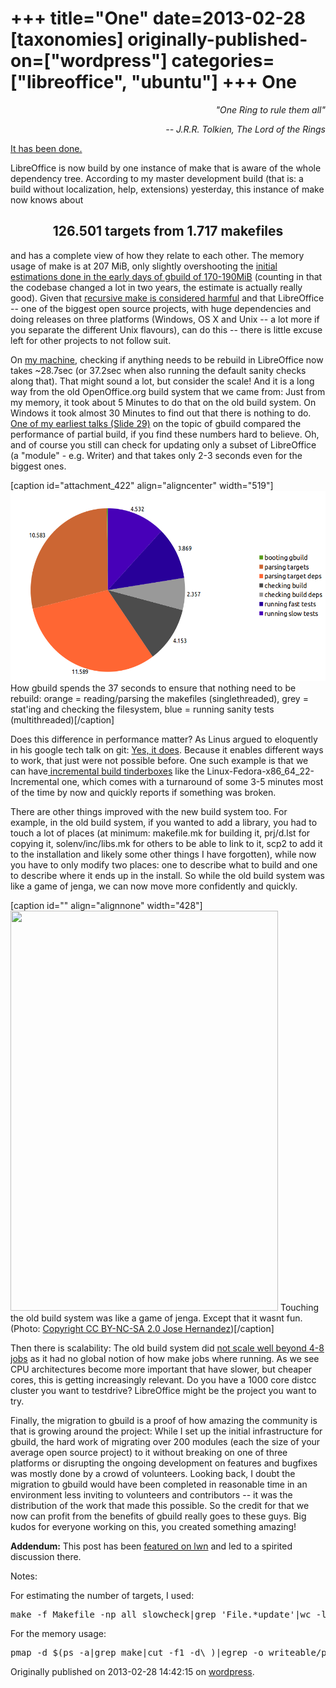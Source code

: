 +++
title="One"
date=2013-02-28
[taxonomies]
originally-published-on=["wordpress"]
categories=["libreoffice", "ubuntu"]
+++
One
===

<p style="text-align:right;"><em>"One Ring to rule them all"</em></p>
<p style="text-align:right;"><em>-- J.R.R. Tolkien, The Lord of the Rings</em></p>
<a href="http://cgit.freedesktop.org/libreoffice/core/commit/?id=2b791f1cc51eaad25bd3464f94231fe4b236fae6">It has been done. </a>

LibreOffice is now build by one instance of make that is aware of the whole dependency tree. According to my master development build (that is: a build without localization, help, extensions) yesterday, this instance of make now knows about
<h2 style="text-align:center;"><strong>126.501 targets from 1.717 makefiles</strong></h2>
and has a complete view of how they relate to each other. The memory usage of make is at 207 MiB, only slightly overshooting the <a href="http://sweetshark.livejournal.com/2011/07/26/">initial estimations done in the early days of gbuild of 170-190MiB</a> (counting in that the codebase changed a lot in two years, the estimate is actually really good). Given that <a href="http://aegis.sourceforge.net/auug97.pdf">recursive make is considered harmful</a> and that LibreOffice -- one of the biggest open source projects, with huge dependencies and doing releases on three platforms (Windows, OS X and Unix -- a lot more if you separate the different Unix flavours), can do this -- there is little excuse left for other projects to not follow suit.

On <a href="http://skyfromme.wordpress.com/2012/11/12/dicke-bertha-online/">my machine</a>, checking if anything needs to be rebuild in LibreOffice now takes ~28.7sec (or 37.2sec when also running the default sanity checks along that). That might sound a lot, but consider the scale! And it is a long way from the old OpenOffice.org build system that we came from: Just from my memory, it took about 5 Minutes to do that on the old build system. On Windows it took almost 30 Minutes to find out that there is nothing to do. <a href="http://wiki.openoffice.org/w/images/0/03/RebootingBuild.odp">One of my earliest talks (Slide 29)</a> on the topic of gbuild compared the performance of partial build, if you find these numbers hard to believe. Oh, and of course you still can check for updating only a subset of LibreOffice (a "module" - e.g. Writer) and that takes only 2-3 seconds even for the biggest ones.

[caption id="attachment_422" align="aligncenter" width="519"]<a href="/static/img/wp/2013/02/gmaketime.png"><img class="size-full wp-image-422" alt="How gbuild spends the 37 seconds to ensure that nothing need to be rebuild: orange = reading the definition of targets (singlethreaded, CPU-bound), grey = stat'ing and checking the filesystem, blue = running sanity tests (multithreaded)" src="/static/img/wp/2013/02/gmaketime.png" width="519" height="304" /></a> How gbuild spends the 37 seconds to ensure that nothing need to be rebuild: orange = reading/parsing the makefiles (singlethreaded), grey = stat'ing and checking the filesystem, blue = running sanity tests (multithreaded)[/caption]

Does this difference in performance matter? As Linus argued to eloquently in his google tech talk on git: <a href="http://www.youtube.com/watch?feature=player_detailpage&amp;v=4XpnKHJAok8#t=2425s">Yes, it does</a>. Because it enables different ways to work, that just were not possible before. One such example is that we can have<a href="http://tinderbox.libreoffice.org/MASTER/status.html"> incremental build tinderboxes</a> like the Linux-Fedora-x86_64_22-Incremental one, which comes with a turnaround of some 3-5 minutes most of the time by now and quickly reports if something was broken.

There are other things improved with the new build system too. For example, in the old build system, if you wanted to add a library, you had to touch a lot of places (at minimum: makefile.mk for building it, prj/d.lst for copying it, solenv/inc/libs.mk for others to be able to link to it, scp2 to add it to the installation and likely some other things I have forgotten), while now you have to only modify two places: one to describe what to build and one to describe where it ends up in the install. So while the old build system was like a game of jenga, we can now move more confidently and quickly.

[caption id="" align="alignnone" width="428"]<img alt="" src="http://farm4.staticflickr.com/3198/2365783075_cde287597c_z.jpg" width="428" height="640" /> Touching the old build system was like a game of jenga. Except that it wasnt fun. (Photo: <a href="http://www.flickr.com/photos/4st4roth/2365783075/sizes/z/in/photostream/">Copyright CC BY-NC-SA 2.0 Jose Hernandez</a>)[/caption]

Then there is scalability: The old build system did <a href="http://wiki.openoffice.org/wiki/Build_Environment_Effort/Scalability">not scale well beyond 4-8 jobs</a> as it had no global notion of how make jobs where running. As we see CPU architectures become more important that have slower, but cheaper cores, this is getting increasingly relevant. Do you have a 1000 core distcc cluster you want to testdrive? LibreOffice might be the project you want to try.

Finally, the migration to gbuild is a proof of how amazing the community is that is growing around the project: While I set up the initial infrastructure for gbuild, the hard work of migrating over 200 modules (each the size of your average open source project) to it without breaking on one of three platforms or disrupting the ongoing development on features and bugfixes was mostly done by a crowd of volunteers. Looking back, I doubt the migration to gbuild would have been completed in reasonable time in an environment less inviting to volunteers and contributors -- it was the distribution of the work that made this possible. So the credit for that we now can profit from the benefits of gbuild really goes to these guys. Big kudos for everyone working on this, you created something amazing!

<strong>Addendum:</strong> This post has been <a href="http://lwn.net/Articles/540550/">featured on lwn</a> and led to a spirited discussion there.

Notes:

For estimating the number of targets, I used:
<pre>make -f Makefile -np all slowcheck|grep 'File.*update'|wc -l</pre>
For the memory usage:
<pre>pmap -d $(ps -a|grep make|cut -f1 -d\ )|egrep -o writeable/private:.[0-9]+K|cut -f 2 -d\</pre>

Originally published on 2013-02-28 14:42:15 on [wordpress](https://skyfromme.wordpress.com/2013/02/28/one/).
